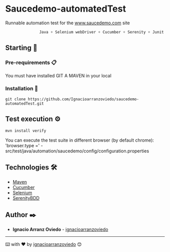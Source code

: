# Saucedemo-automatedTest
Runnable automation test for the www.saucedemo.com site

 ```S
                Java + Selenium webDriver + Cucumber + Serenity + Junit
```

## Starting 🚀
 ### Pre-requirements 📋
You must have installed GIT A MAVEN in your local


### Installation 🔧
```
git clone https://github.com/Ignacioarranzoviedo/saucedemo-automatedTest.git
```

## Test execution ⚙️
```
mvn install verify
```
You can execute the test suite in different browser (by default chrome): 'browser.type =' - src/test/java/automation/saucedemo/config/configuration.properties

## Technologies 🛠️

* [Maven](https://maven.apache.org/)
* [Cucumber](https://cucumber.io/)
* [Selenium](http://www.selenium.dev/)
* [SerenityBDD](http://www.thucydides.info/#/)

## Author ✒️

* **Ignacio Arranz Oviedo** - [ignacioarranzoviedo](ignacio.a.oviedo@gmail.com)


---
⌨️ with ❤️ by [ignacioarranzoviedo](ignacio.a.oviedo@gmail.com) 😊